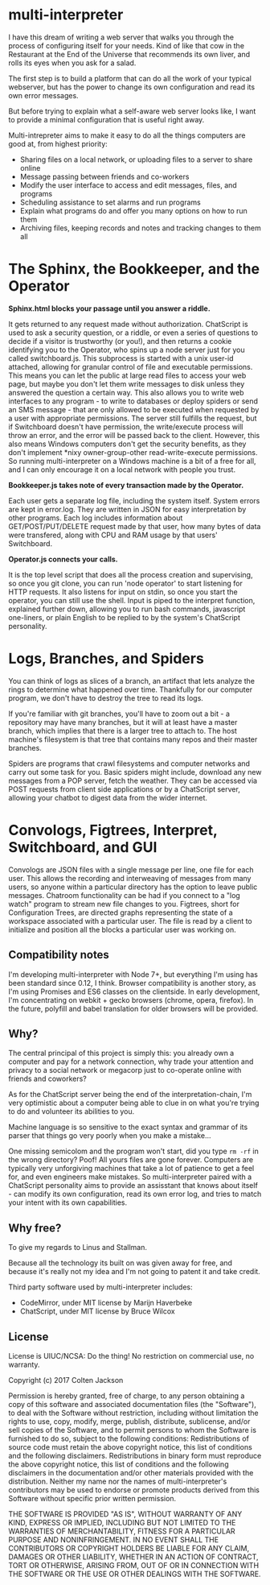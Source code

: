 # multi-interpreter

I have this dream of writing a web server that walks you through the process of configuring itself for your needs.
Kind of like that cow in the Restaurant at the End of the Universe that recommends its own liver, and rolls its eyes when you ask for a salad.

The first step is to build a platform that can do all the work of your typical webserver, but has the power to change its own configuration and read its own error messages.

But before trying to explain what a self-aware web server looks like, I want to provide a minimal configuration that is useful right away.

Multi-intrepreter aims to make it easy to do all the things computers are good at, from highest priority:
- Sharing files on a local network, or uploading files to a server to share online
- Message passing between friends and co-workers
- Modify the user interface to access and edit messages, files, and programs
- Scheduling assistance to set alarms and run programs
- Explain what programs do and offer you many options on how to run them
- Archiving files, keeping records and notes and tracking changes to them all

# The Sphinx, the Bookkeeper, and the Operator

**Sphinx.html blocks your passage until you answer a riddle.**

It gets returned to any request made without authorization. ChatScript is used to ask a security question, or a riddle, or even a series of questions to decide if a visitor is trustworthy (or you!), and then returns a cookie identifying you to the Operator, who spins up a node server just for you called switchboard.js. This subprocess is started with a unix user-id attached, allowing for granular control of file and executable permissions. This means you can let the public at large read files to access your web page, but maybe you don't let them write messages to disk unless they answered the question a certain way. This also allows you to write web interfaces to any program - to write to databases or deploy spiders or send an SMS message - that are only allowed to be executed when requested by a user with appropriate permissions. The server still fulfills the request, but if Switchboard doesn't have permission, the write/execute process will throw an error, and the error will be passed back to the client. However, this also means Windows computers don't get the security benefits, as they don't implement *nixy owner-group-other read-write-execute permissions. So running multi-interpreter on a Windows machine is a bit of a free for all, and I can only encourage it on a local network with people you trust.

**Bookkeeper.js takes note of every transaction made by the Operator.**

Each user gets a separate log file, including the system itself. System errors are kept in error.log. They are written in JSON for easy interpretation by other programs. Each log includes information about GET/POST/PUT/DELETE request made by that user, how many bytes of data were transfered, along with CPU and RAM usage by that users' Switchboard.

**Operator.js connects your calls.**

It is the top level script that does all the process creation and supervising, so once you git clone, you can run 'node operator' to start listening for HTTP requests. It also listens for input on stdin, so once you start the operator, you can still use the shell. Input is piped to the interpret function, explained further down, allowing you to run bash commands, javascript one-liners, or plain English to be replied to by the system's ChatScript personality.


# Logs, Branches, and Spiders
You can think of logs as slices of a branch, an artifact that lets analyze the rings to determine what happened over time. Thankfully for our computer program, we don't have to destroy the tree to read its logs.

If you're familiar with git branches, you'll have to zoom out a bit - a repository may have many branches, but it will at least have a master branch, which implies that there is a larger tree to attach to. The host machine's filesystem is that tree that contains many repos and their master branches.

Spiders are programs that crawl filesystems and computer networks and carry out some task for you. Basic spiders might include, download any new messages from a POP server, fetch the weather.
They can be accessed via POST requests from client side applications or by a ChatScript server, allowing your chatbot to digest data from the wider internet.

# Convologs, Figtrees, Interpret, Switchboard, and GUI
Convologs are JSON files with a single message per line, one file for each user.
This allows the recording and interweaving of messages from many users, so anyone within a particular directory has the option to leave public messages. Chatroom functionality can be had if you connect to a "log watch" program to stream new file changes to you.
Figtrees, short for Configuration Trees, are directed graphs representing the state of a workspace associated with a particular user. The file is read by a client to initialize and position all the blocks a particular user was working on.

## Compatibility notes
I'm developing multi-interpreter with Node 7+, but everything I'm using has been standard since 0.12, I think.
Browser compatibility is another story, as I'm using Promises and ES6 classes on the clientside.
In early development, I'm concentrating on webkit + gecko browsers (chrome, opera, firefox).
In the future, polyfill and babel translation for older browsers will be provided.

## Why?

The central principal of this project is simply this: you already own a computer and pay for a network connection, why trade your attention and privacy to a social network or megacorp just to co-operate online with friends and coworkers?

As for the ChatScript server being the end of the interpretation-chain, I'm very optimistic about a computer being able to clue in on what you're trying to do and volunteer its abilities to you.

Machine language is so sensitive to the exact syntax and grammar of its parser that things go very poorly when you make a mistake...

One missing semicolom and the program won't start, did you type `rm -rf` in the wrong directory? Poof! All yours files are gone forever. Computers are typically very unforgiving machines that take a lot of patience to get a feel for, and even engineers make mistakes.
So multi-interpreter paired with a ChatScript personality aims to provide an assisstant that knows about itself - can modify its own configuration, read its own error log, and tries to match your intent with its own capabilities.

## Why free?

To give my regards to Linus and Stallman.

Because all the technology its built on was given away for free, and because it's really not my idea and I'm not going to patent it and take credit.

Third party software used by multi-interpreter includes:
- CodeMirror, under MIT license by Marijn Haverbeke
- ChatScript, under MIT license by Bruce Wilcox



## License
License is UIUC/NCSA: Do the thing! No restriction on commercial use, no warranty.

Copyright (c) 2017 Colten Jackson

Permission is hereby granted, free of charge, to any person obtaining a copy of this software and associated documentation files (the "Software"), to deal with the Software without restriction, including without limitation the rights to use, copy, modify, merge, publish, distribute, sublicense, and/or sell copies of the Software, and to permit persons to whom the Software is furnished to do so, subject to the following conditions:
Redistributions of source code must retain the above copyright notice, this list of conditions and the following disclaimers.
Redistributions in binary form must reproduce the above copyright notice, this list of conditions and the following disclaimers in the documentation and/or other materials provided with the distribution.
Neither my name nor the names of multi-interpreter's contributors may be used to endorse or promote products derived from this Software without specific prior written permission.

THE SOFTWARE IS PROVIDED "AS IS", WITHOUT WARRANTY OF ANY KIND, EXPRESS OR IMPLIED, INCLUDING BUT NOT LIMITED TO THE WARRANTIES OF MERCHANTABILITY, FITNESS FOR A PARTICULAR PURPOSE AND NONINFRINGEMENT. IN NO EVENT SHALL THE CONTRIBUTORS OR COPYRIGHT HOLDERS BE LIABLE FOR ANY CLAIM, DAMAGES OR OTHER LIABILITY, WHETHER IN AN ACTION OF CONTRACT, TORT OR OTHERWISE, ARISING FROM, OUT OF OR IN CONNECTION WITH THE SOFTWARE OR THE USE OR OTHER DEALINGS WITH THE SOFTWARE.
